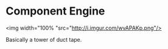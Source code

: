 # Component Engine
<img width="100% "src="http://i.imgur.com/wvAPAKp.png"/>

Basically a tower of duct tape.
